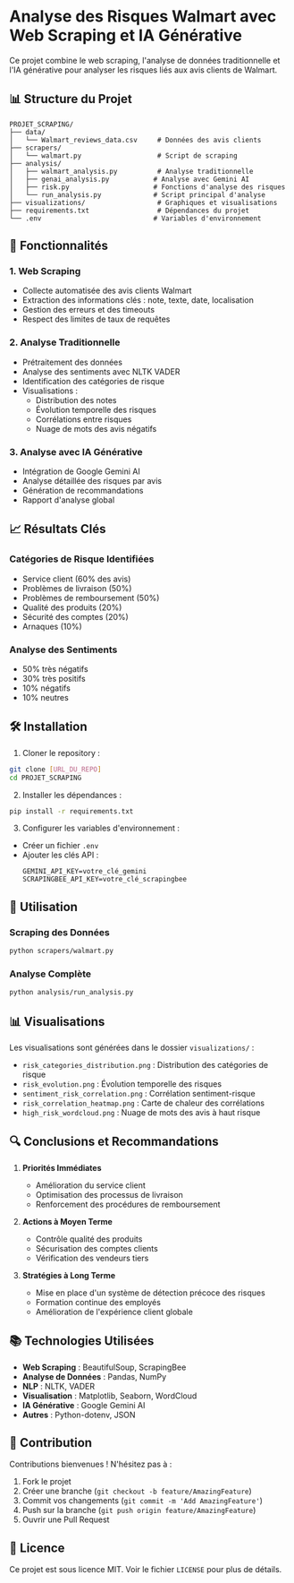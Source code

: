 # Analyse des Risques Walmart avec Web Scraping et IA Générative

Ce projet combine le web scraping, l'analyse de données traditionnelle et l'IA générative pour analyser les risques liés aux avis clients de Walmart.

## 📊 Structure du Projet

```
PROJET_SCRAPING/
├── data/
│   └── Walmart_reviews_data.csv     # Données des avis clients
├── scrapers/
│   └── walmart.py                   # Script de scraping
├── analysis/
│   ├── walmart_analysis.py          # Analyse traditionnelle
│   ├── genai_analysis.py           # Analyse avec Gemini AI
│   ├── risk.py                     # Fonctions d'analyse des risques
│   └── run_analysis.py             # Script principal d'analyse
├── visualizations/                  # Graphiques et visualisations
├── requirements.txt                 # Dépendances du projet
└── .env                            # Variables d'environnement
```

## 🚀 Fonctionnalités

### 1. Web Scraping
- Collecte automatisée des avis clients Walmart
- Extraction des informations clés : note, texte, date, localisation
- Gestion des erreurs et des timeouts
- Respect des limites de taux de requêtes

### 2. Analyse Traditionnelle
- Prétraitement des données
- Analyse des sentiments avec NLTK VADER
- Identification des catégories de risque
- Visualisations :
  - Distribution des notes
  - Évolution temporelle des risques
  - Corrélations entre risques
  - Nuage de mots des avis négatifs

### 3. Analyse avec IA Générative
- Intégration de Google Gemini AI
- Analyse détaillée des risques par avis
- Génération de recommandations
- Rapport d'analyse global

## 📈 Résultats Clés

### Catégories de Risque Identifiées
- Service client (60% des avis)
- Problèmes de livraison (50%)
- Problèmes de remboursement (50%)
- Qualité des produits (20%)
- Sécurité des comptes (20%)
- Arnaques (10%)

### Analyse des Sentiments
- 50% très négatifs
- 30% très positifs
- 10% négatifs
- 10% neutres

## 🛠️ Installation

1. Cloner le repository :
```bash
git clone [URL_DU_REPO]
cd PROJET_SCRAPING
```

2. Installer les dépendances :
```bash
pip install -r requirements.txt
```

3. Configurer les variables d'environnement :
- Créer un fichier `.env`
- Ajouter les clés API :
  ```
  GEMINI_API_KEY=votre_clé_gemini
  SCRAPINGBEE_API_KEY=votre_clé_scrapingbee
  ```

## 📝 Utilisation

### Scraping des Données
```bash
python scrapers/walmart.py
```

### Analyse Complète
```bash
python analysis/run_analysis.py
```

## 📊 Visualisations

Les visualisations sont générées dans le dossier `visualizations/` :
- `risk_categories_distribution.png` : Distribution des catégories de risque
- `risk_evolution.png` : Évolution temporelle des risques
- `sentiment_risk_correlation.png` : Corrélation sentiment-risque
- `risk_correlation_heatmap.png` : Carte de chaleur des corrélations
- `high_risk_wordcloud.png` : Nuage de mots des avis à haut risque

## 🔍 Conclusions et Recommandations

1. **Priorités Immédiates**
   - Amélioration du service client
   - Optimisation des processus de livraison
   - Renforcement des procédures de remboursement

2. **Actions à Moyen Terme**
   - Contrôle qualité des produits
   - Sécurisation des comptes clients
   - Vérification des vendeurs tiers

3. **Stratégies à Long Terme**
   - Mise en place d'un système de détection précoce des risques
   - Formation continue des employés
   - Amélioration de l'expérience client globale

## 📚 Technologies Utilisées

- **Web Scraping** : BeautifulSoup, ScrapingBee
- **Analyse de Données** : Pandas, NumPy
- **NLP** : NLTK, VADER
- **Visualisation** : Matplotlib, Seaborn, WordCloud
- **IA Générative** : Google Gemini AI
- **Autres** : Python-dotenv, JSON

## 👥 Contribution

Contributions bienvenues ! N'hésitez pas à :
1. Fork le projet
2. Créer une branche (`git checkout -b feature/AmazingFeature`)
3. Commit vos changements (`git commit -m 'Add AmazingFeature'`)
4. Push sur la branche (`git push origin feature/AmazingFeature`)
5. Ouvrir une Pull Request

## 📄 Licence

Ce projet est sous licence MIT. Voir le fichier `LICENSE` pour plus de détails.
